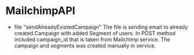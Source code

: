 # MailchimpAPI
 - file "sendAlreadyExistedCampaign"
The file is sending email to already created Campaign with added Segment of users. 
In POST  method included campaign_id that is taken from Mailchimp service. 
The campaign and segments was created manually in service. 

